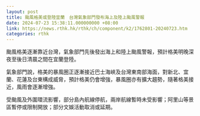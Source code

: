 ```yaml
---
layout: post
title: 颱風格美或登陸宜蘭　台灣氣象部門發布海上及陸上颱風警報
date: 2024-07-23 15:38:11.000000000 +08:00
link: https://news.rthk.hk/rthk/ch/component/k2/1762801-20240723.htm
categories: rthk
---
```


颱風格美逐漸靠近台灣，氣象部門先後發出海上和陸上颱風警報，預計格美明晚深夜至後日清晨之間在宜蘭登陸。

氣象部門說，格美的暴風圈正逐漸接近巴士海峽及台灣東南部海面，對新北、宜蘭、花蓮及台東構成威脅，預計格美仍會增強，暴風圈亦有擴大趨勢，隨著格美接近，風雨會逐漸增強。

受颱風及外圍環流影響，部分島內航線停航，兩岸航線暫時未受影響；阿里山等景區暫停或限制開放；部分文娛活動取消或延期。
